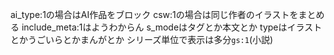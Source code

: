 ai_type:1の場合はAI作品をブロック
csw:1の場合は同じ作者のイラストをまとめる
include_meta:1はようわからん
s_modeはタグとか本文とか
typeはイラストとかうごいらとかまんがとか
シリーズ単位で表示は多分`gs:1`(小説)
